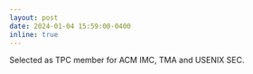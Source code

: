 ```yaml
---
layout: post
date: 2024-01-04 15:59:00-0400
inline: true
---
```


Selected as TPC member for ACM IMC, TMA and USENIX SEC.
